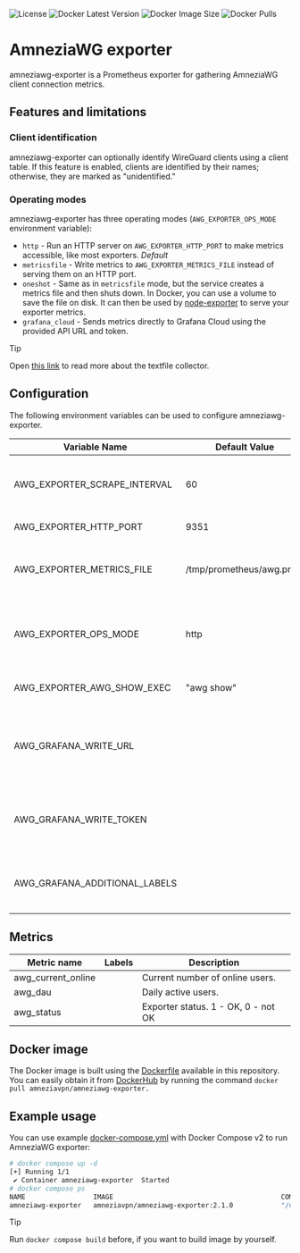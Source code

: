 ![License](https://img.shields.io/github/license/amnezia-vpn/amneziawg-exporter)
![Docker Latest Version](https://img.shields.io/docker/v/amneziavpn/amneziawg-exporter)
![Docker Image Size](https://img.shields.io/docker/image-size/amneziavpn/amneziawg-exporter)
![Docker Pulls](https://img.shields.io/docker/pulls/amneziavpn/amneziawg-exporter)

# AmneziaWG exporter

amneziawg-exporter is a Prometheus exporter for gathering AmneziaWG client connection metrics.

## Features and limitations

### Client identification

amneziawg-exporter can optionally identify WireGuard clients using a client table. If this feature is enabled, clients are identified by their names; otherwise, they are marked as "unidentified."

### Operating modes

amneziawg-exporter has three operating modes (`AWG_EXPORTER_OPS_MODE` environment variable):

- `http` - Run an HTTP server on `AWG_EXPORTER_HTTP_PORT` to make metrics accessible, like most exporters. *Default*
- `metricsfile` - Write metrics to `AWG_EXPORTER_METRICS_FILE` instead of serving them on an HTTP port.
- `oneshot` - Same as in `metricsfile` mode, but the service creates a metrics file and then shuts down. In Docker, you can use a volume to save the file on disk. It can then be used by [node-exporter](https://github.com/prometheus/node_exporter) to serve your exporter metrics.
- `grafana_cloud` - Sends metrics directly to Grafana Cloud using the provided API URL and token.

> [!TIP]
> Open [this link](https://github.com/prometheus/node_exporter#textfile-collector) to read more about the textfile collector.

## Configuration

The following environment variables can be used to configure amneziawg-exporter.

| Variable Name                        | Default Value               | Description                                                             |
|--------------------------------------|-----------------------------|-------------------------------------------------------------------------|
| AWG_EXPORTER_SCRAPE_INTERVAL         | 60                          | Interval for scraping WireGuard metrics (for the `http` mode).          |
| AWG_EXPORTER_HTTP_PORT               | 9351                        | Port for HTTP service.                                                  |
| AWG_EXPORTER_METRICS_FILE            | /tmp/prometheus/awg.prom    | Path to the metrics file for Node exporter textfile collector.          |
| AWG_EXPORTER_OPS_MODE                | http                        | Operation mode for the exporter (`http`, `metricsfile`, `oneshot` or `grafana_cloud`). |
| AWG_EXPORTER_AWG_SHOW_EXEC           | "awg show"                  | Command to run the `awg show` command.                                  |
| AWG_GRAFANA_WRITE_URL                |                             | URL for sending metrics to Grafana Cloud (for `grafana_cloud` mode).    |
| AWG_GRAFANA_WRITE_TOKEN              |                             | Authorization token for Grafana Cloud (for `grafana_cloud` mode).       |
| AWG_GRAFANA_ADDITIONAL_LABELS        |                             | Additional labels to add when sending metrics to Grafana Cloud.         |

## Metrics

| Metric name                          | Labels               | Description                                                                 |
|--------------------------------------|----------------------|-----------------------------------------------------------------------------|
| awg_current_online                   |                      | Current number of online users.                                             |
| awg_dau                              |                      | Daily active users.                                                         |
| awg_status                           |                      | Exporter status. 1 - OK, 0 - not OK                                         |

## Docker image

The Docker image is built using the [Dockerfile](Dockerfile) available in this repository. You can easily obtain it from [DockerHub](https://hub.docker.com/r/amneziavpn/amneziawg-exporter) by running the command `docker pull amneziavpn/amneziawg-exporter.`


## Example usage

You can use example [docker-compose.yml](docker-compose.yml) with Docker Compose v2 to run AmneziaWG exporter:

```sh
# docker compose up -d
[+] Running 1/1
 ✔ Container amneziawg-exporter  Started                                                                                                                  0.2s 
# docker compose ps
NAME                 IMAGE                                          COMMAND                         SERVICE              CREATED          STATUS          PORTS
amneziawg-exporter   amneziavpn/amneziawg-exporter:2.1.0            "/usr/bin/amneziawg-exporter"   amneziawg-exporter   23 seconds ago   Up 23 seconds
```

> [!TIP]
> Run `docker compose build` before, if you want to build image by yourself.
